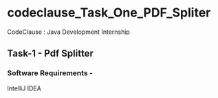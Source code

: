 # codeclause_Task_One_PDF_Spliter
CodeClause : Java Development Internship  
## Task-1 - Pdf Splitter

### Software Requirements - 
IntelliJ IDEA 

